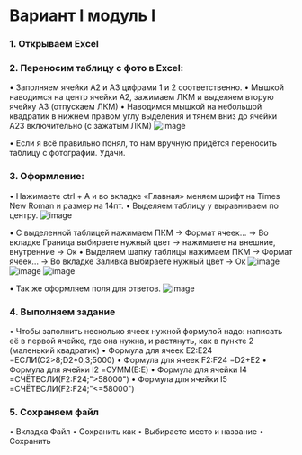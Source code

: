 # Вариант I модуль I
### 1.	 Открываем Excel
### 2.	Переносим таблицу с фото в Excel:
•	 Заполняем ячейки А2 и А3 цифрами 1 и 2 соответственно.
•	Мышкой наводимся на центр ячейки А2, зажимаем ЛКМ и выделяем вторую ячейку А3 (отпускаем ЛКМ)
•	Наводимся мышкой на небольшой квадратик в нижнем правом углу выделения и тянем вниз до ячейки А23 включительно (с зажатым ЛКМ)
 ![image](https://github.com/user-attachments/assets/b1748a18-a4ff-4b30-a4c7-676087e99cdd)

•	Если я всё правильно понял, то нам вручную придётся переносить таблицу с фотографии. Удачи.
### 3.	Оформление:
•	Нажимаете ctrl + A и во вкладке «Главная» меняем шрифт на Times New Roman и размер на 14пт.
•	Выделяем таблицу у выравниваем по центру.
 ![image](https://github.com/user-attachments/assets/56f33a9e-5a39-400a-8ee0-bf3de6e205d4)

•	С выделенной таблицей нажимаем ПКМ -> Формат ячеек… -> Во вкладке Граница выбираете нужный цвет -> нажимаете на внешние, внутренние -> Ок
•	Выделяем шапку таблицы нажимаем ПКМ -> Формат ячеек… -> Во вкладке Заливка выбираете нужный цвет -> Ок
 ![image](https://github.com/user-attachments/assets/8d97e6cb-df95-49b3-a07a-abb66e7f9822)
![image](https://github.com/user-attachments/assets/7048d110-144c-48ff-a91f-e9bb175c4fad)
![image](https://github.com/user-attachments/assets/b4b3af42-79fb-435e-8989-34e3dc31cf6b)

 
 
•	Так же оформляем поля для ответов.
 ![image](https://github.com/user-attachments/assets/2b334acd-f9df-4354-8f9d-21555d9d2527)

### 4.	Выполняем задание
•	Чтобы заполнить несколько ячеек нужной формулой надо: написать её в первой ячейке, где она нужна, и растянуть, как в пункте 2 (маленький квадратик)
•	Формула для ячеек Е2:Е24 
=ЕСЛИ(C2>8;D2*0,3;5000)
•	Формула для ячеек F2:F24
=D2+E2
•	Формула для ячейки I2
=СУММ(E:E)
•	Формула для ячейки I4
=СЧЁТЕСЛИ(F2:F24;">58000")
•	Формула для ячейки I5
=СЧЁТЕСЛИ(F2:F24;"<=58000")
### 5.	 Сохраняем файл
•	Вкладка Файл
•	Сохранить как
•	Выбираете место и название
•	Сохранить


